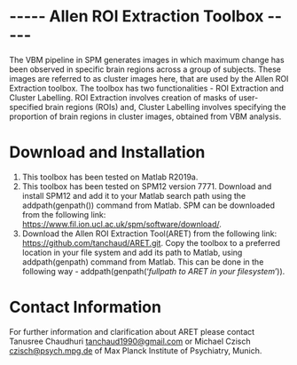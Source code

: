 
# ----- Allen ROI Extraction Toolbox ----- #
The VBM pipeline in SPM generates images in which maximum change has been observed in specific brain regions across a group of subjects. These images are referred to as cluster images here, that are used by the Allen ROI Extraction toolbox.
The toolbox has two functionalities - ROI Extraction and Cluster Labelling. ROI Extraction involves creation of masks of user-specified brain regions (ROIs) and, Cluster Labelling involves specifying the proportion of brain regions in cluster images, obtained from VBM analysis.

# Download and Installation #
1. This toolbox has been tested on Matlab R2019a.
2. This toolbox has been tested on SPM12 version 7771. Download and install SPM12 and add it to your Matlab search path using the addpath(genpath()) command from Matlab. SPM can be downloaded from the following link: https://www.fil.ion.ucl.ac.uk/spm/software/download/.
3. Download the Allen ROI Extraction Tool(ARET) from the following link: https://github.com/tanchaud/ARET.git. Copy the toolbox to a preferred location in your file system and add its path to Matlab, using addpath(genpath) command from Matlab. This can be done in the following way - addpath(genpath(‘*fullpath to ARET in your filesystem*’)).

# Contact Information #
For further information and clarification about ARET please contact Tanusree Chaudhuri <tanchaud1990@gmail.com> or Michael Czisch <czisch@psych.mpg.de> of Max Planck Institute of Psychiatry, Munich.
